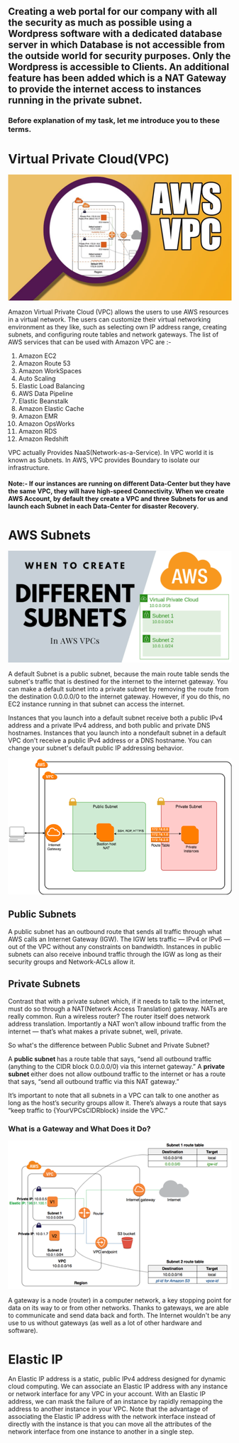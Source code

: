 ## Creating a web portal for our company with all the security as much as possible using a Wordpress software with a dedicated database server in which Database is not accessible from the outside world for security purposes. Only the Wordpress is accessible to Clients. An additional feature has been added which is a NAT Gateway to provide the internet access to instances running in the private subnet.
### Before explanation of my task, let me introduce you to these terms.

# Virtual Private Cloud(VPC)

<img src="images/vpc2.jpg">

Amazon Virtual Private Cloud (VPC) allows the users to use AWS resources in a virtual network. The users can customize their virtual networking environment as they like, such as selecting own IP address range, creating subnets, and configuring route tables and network gateways. The list of AWS services that can be used with Amazon VPC are :-
1. Amazon EC2
2. Amazon Route 53
3. Amazon WorkSpaces
4. Auto Scaling
5. Elastic Load Balancing
6. AWS Data Pipeline
7. Elastic Beanstalk
8. Amazon Elastic Cache
9. Amazon EMR
10. Amazon OpsWorks
11. Amazon RDS
12. Amazon Redshift

VPC actually Provides NaaS(Network-as-a-Service). In VPC world it is known as Subnets. In AWS, VPC provides Boundary to isolate our infrastructure.

#### Note:- If our instances are running on different Data-Center but they have the same VPC, they will have high-speed Connectivity. When we create AWS Account, by default they create a VPC and three Subnets for us and launch each Subnet in each Data-Center for disaster Recovery.

# AWS Subnets

<img src="images/subnet.png">

A default Subnet is a public subnet, because the main route table sends the subnet's traffic that is destined for the internet to the internet gateway. You can make a default subnet into a private subnet by removing the route from the destination 0.0.0.0/0 to the internet gateway. However, if you do this, no EC2 instance running in that subnet can access the internet.

Instances that you launch into a default subnet receive both a public IPv4 address and a private IPv4 address, and both public and private DNS hostnames. Instances that you launch into a nondefault subnet in a default VPC don't receive a public IPv4 address or a DNS hostname. You can change your subnet's default public IP addressing behavior.

<img src="images/pri.png">

## Public Subnets
A public subnet has an outbound route that sends all traffic through what AWS calls an Internet Gateway (IGW). The IGW lets traffic — IPv4 or IPv6 — out of the VPC without any constraints on bandwidth. Instances in public subnets can also receive inbound traffic through the IGW as long as their security groups and Network-ACLs allow it.

## Private Subnets
Contrast that with a private subnet which, if it needs to talk to the internet, must do so through a NAT(Network Access Translation) gateway. NATs are really common. Run a wireless router? The router itself does network address translation. Importantly a NAT won’t allow inbound traffic from the internet — that’s what makes a private subnet, well, private.

So what's the difference between Public Subnet and Private Subnet?

A <strong> public subnet </strong> has a route table that says, “send all outbound traffic (anything to the CIDR block 0.0.0.0/0) via this internet gateway.” A <strong> private subnet </strong> either does not allow outbound traffic to the internet or has a route that says, “send all outbound traffic via this NAT gateway.”

It’s important to note that all subnets in a VPC can talk to one another as long as the host’s security groups allow it. There’s always a route that says “keep traffic to {YourVPCsCIDRblock} inside the VPC.”

### What is a Gateway and What Does it Do?

<img src="images/ig.png">

A gateway is a node (router) in a computer network, a key stopping point for data on its way to or from other networks. Thanks to gateways, we are able to communicate and send data back and forth. The Internet wouldn't be any use to us without gateways (as well as a lot of other hardware and software).

# Elastic IP



An Elastic IP address is a static, public IPv4 address designed for dynamic cloud computing. We can associate an Elastic IP address with any instance or network interface for any VPC in your account. With an Elastic IP address, we can mask the failure of an instance by rapidly remapping the address to another instance in your VPC. Note that the advantage of associating the Elastic IP address with the network interface instead of directly with the instance is that you can move all the attributes of the network interface from one instance to another in a single step.

